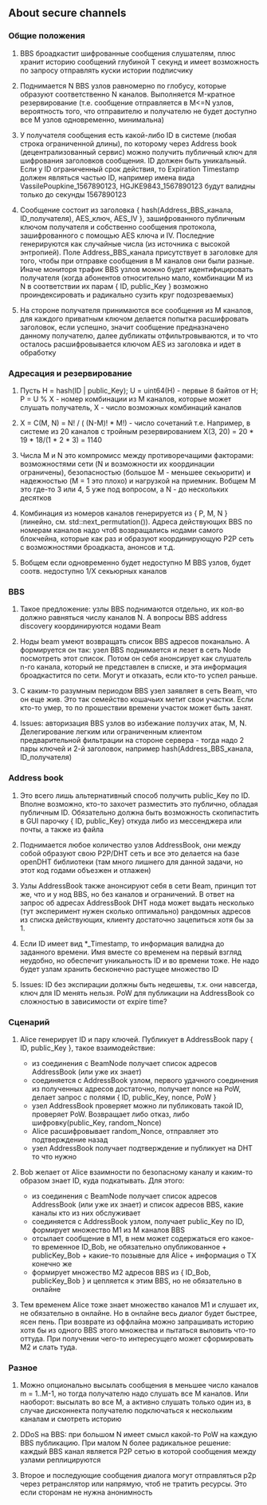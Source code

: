 ## About secure channels

### Общие положения

1. BBS броадкастит шифрованные сообщения слушателям, плюс хранит историю сообщений глубиной T секунд и имеет возможность по запросу отправлять куски истории подписчику

2. Поднимается N BBS узлов равномерно по глобусу, которые образуют соответственно N каналов. Выполняется M-кратное резервирование (т.е. сообщение отправляется в M<=N узлов, вероятность того, что отправителю и получателю не будет доступно все M узлов одновременно, минимальна)

3. У получателя сообщения есть какой-либо ID в системе (любая строка ограниченной длины), по которому через Address book (децентрализованный сервис) можно получить публичный ключ для шифрования заголовков сообщения. ID должен быть уникальный. Если у ID ограниченный срок действия, то Expiration Timestamp должен являться частью ID, например имена вида VassilePoupkine_1567890123, HGJKE9843_1567890123 будут валидны только до секунды 1567890123

4. Сообщение состоит из заголовка { hash(Address_BBS_канала, ID_получателя), AES_ключ, AES_IV }, зашифрованного публичным ключом получателя и собственно сообщения протокола, зашифрованного с помощью AES ключа и IV. Последние генерируются как случайные числа (из источника с высокой энтропией). Поле Address_BBS_канала присутствует в заголовке для того, чтобы при отправке сообщения в M каналов они были разные. Иначе мониторя трафик BBS узлов можно будет идентифицировать получателя (когда абонентов относительно мало, комбинации M из N в соответствии их парам { ID, public_Key } возможно проиндексировать и радикально сузить круг подозреваемых)

5. На стороне получателя принимаются все сообщения из M каналов, для каждого приватным ключом делается попытка расшифровать заголовок, если успешно, значит сообщение предназначено данному получателю, далее дубликаты отфильтровываются, и то что осталось расшифровывается ключом AES из заголовка и идет в обработку

### Адресация и резервирование

1. Пусть H = hash(ID | public_Key); U = uint64(H) - первые 8 байтов от H; P = U % X - номер комбинации из M каналов, которые может слушать получатель, Х - число возможных комбинаций каналов

2. X = C(M, N) = N! / ( (N-M)! * M!) - число сочетаний т.е. Например, в системе из 20 каналов с тройным резервированием X(3, 20) = 20 * 19 * 18/(1 * 2 * 3) = 1140

3. Числа M и N это компромисс между противоречащими факторами: возможностями сети (N и возможности их координации ограничены), безопасностью (большое M - меньшее секьюрити) и надежностью (M = 1 это плохо) и нагрузкой на приемник. Вобщем М это где-то 3 или 4, 5 уже под вопросом, а N - до нескольких десятков

4. Комбинация из номеров каналов генерируется из { P, M, N } (линейно, см. std::next_permutation()). Адреса действующих BBS по номерам каналов надо чтоб возвращались нодами самого блокчейна, которые как раз и образуют координирующую P2P сеть с возможностями броадкаста, анонсов и т.д.

5. Вобщем если одновременно будет недоступно M BBS узлов, будет соотв. недоступно 1/Х секьюрных каналов

### BBS

1. Такое предложение: узлы BBS поднимаются отдельно, их кол-во должно равняться числу каналов N. А вопросы BBS address discovery координируются нодами Beam

2. Ноды beam умеют возвращать список BBS адресов поканально. А формируется он так: узел BBS поднимается и лезет в сеть Node посмотреть этот список. Потом он себя анонсирует как слушатель n-го канала, который не представлен в списке, и эта информация броадкастится по сети. Могут и отказать, если кто-то успел раньше.

3. С каким-то разумным периодом BBS узел заявляет в сеть Beam, что он еще жив. Это так семейство кошачьих метит свои участки. Если кто-то умер, то по прошествии времени участок может быть занят.

4. Issues: авторизация BBS узлов во избежание ползучих атак, M, N. Делегирование легким или ограниченным клиентом предварительной фильтрации на стороне сервера - тогда надо 2 пары ключей и 2-й заголовок, например hash(Address_BBS_канала, ID_получателя)

### Address book

1. Это всего лишь альтернативный способ получить public_Key по ID. Вполне возможно, кто-то захочет разместить это публично, обладая публичным ID. Обязательно должна быть возможность скопипастить в GUI парочку { ID, public_Key} откуда либо из мессенджера или почты, а также из файла

2. Поднимается любое количество узлов AddressBook, они между собой образуют свою P2P/DHT сеть и все это делается на базе openDHT библиотеки (там много лишнего для данной задачи, но этот код годами объезжен и отлажен)

3. Узлы AddressBook также анонсируют себя в сети Beam, принцип тот же, что и у нод BBS, но без каналов и ограничений. В ответ на запрос об адресах AddressBook DHT нода может выдать несколько (тут эксперимент нужен сколько оптимально) рандомных адресов из списка действующих, клиенту достаточно зацепиться хотя бы за 1.

4. Если ID имеет вид *_Timestamp, то информация валидна до заданного времени. Имя вместе со временем на первый взгляд неудобно, но обеспечит уникальность ID и во времени тоже. Не надо будет узлам хранить бесконечно растущее множество ID

5. Issues: ID без экспирации должны быть недешевы, т.к. они навсегда, ключ для ID менять нельзя. PoW для публикации на AddressBook со сложностью в зависимости от expire time?

### Сценарий

1. Alice генерирует ID и пару ключей. Публикует в AddressBook пару { ID, public_Key }, такое взаимодействие:
	* из соединения с BeamNode получает список адресов AddressBook (или уже их знает)
	* соединяется с AddressBook узлом, первого удачного соединения из полученных адресов достаточно, получает nonce на PoW, делает запрос с полями { ID, public_Key, nonce, PoW }
	* узел AddressBook проверяет можно ли публиковать такой ID, проверяет PoW. Возвращает либо отказ, либо шифровку(public_Key, random_Nonce)
	* Alice расшифровывает random_Nonce, отправляет это подтверждение назад
	* узел AddressBook получает подтверждение и публикует на DHT то что нужно

2. Bob желает от Alice взаимности по безопасному каналу и каким-то образом знает ID, куда подкатывать. Для этого:
	* из соединения с BeamNode получает список адресов AddressBook (или уже их знает) и список адресов BBS, какие каналы кто из них обслуживает
	* соединяется с AddressBook узлом, получает public_Key по ID, формирует множество M1 из M каналов BBS
	* отсылает сообщение в M1, в нем может содержаться его какое-то временное ID_Bob, не обязательно опубликованное + publicKey_Bob + какие-то позывные для Alice + информация о TX конечно же
	* формирует множество M2 адресов BBS из { ID_Bob, publicKey_Bob } и цепляется к этим BBS, но не обязательно в онлайне

3. Тем временем Alice тоже знает множество каналов M1 и слушает их, не обязательно в онлайне. Но в онлайне весь диалог будет быстрее, ясен пень. При возврате из оффлайна можно запрашивать историю хотя бы из одного BBS этого множества и пытаться выловить что-то оттуда. При получении чего-то интересущего может сформировать M2 и слать туда.

### Разное

1. Можно опционально высылать сообщения в меньшее число каналов m = 1..M-1, но тогда получателю надо слушать все M каналов. Или наоборот: высылать во все M, а активно слушать только один из, в случае дисконнекта получателю подключаться к нескольким каналам и смотреть историю

2. DDoS на BBS: при большом N имеет смысл какой-то PoW на каждую BBS публикацию. При малом N более радикальное решение: каждый BBS канал является P2P сетью в которой сообщения между узлами реплицируются

3. Второе и последующие сообщения диалога могут отправляться p2p через ретранслятор или напрямую, чтоб не тратить ресурсы. Это если сторонам не нужна анонимность